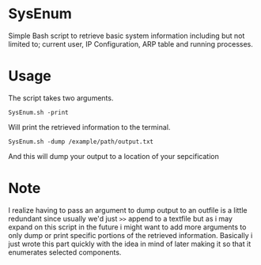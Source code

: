 # SysEnum
Simple Bash script to retrieve basic system information including but not limited to; current user, IP Configuration, ARP table and running processes.

# Usage
The script takes two arguments.

```
SysEnum.sh -print
```
Will print the retrieved information to the terminal.

```
SysEnum.sh -dump /example/path/output.txt
```
And this will dump your output to a location of your sepcification

# Note
I realize having to pass an argument to dump output to an outfile is a little redundant since usually we'd just ```>>``` append to a textfile but as i may expand on this script in the future i might want to add more arguments to only dump or print specific portions of the retrieved information. Basically i just wrote this part quickly with the idea in mind of later making it so that it enumerates selected components.
